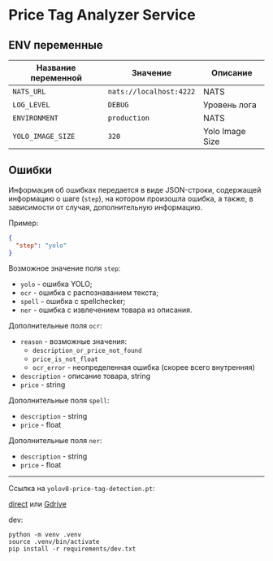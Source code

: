 # Price Tag Analyzer Service

## ENV переменные 

| Название переменной | Значение                | Описание          |
|---------------------|-------------------------|-------------------|
| `NATS_URL`          | `nats://localhost:4222` | NATS              |
| `LOG_LEVEL`         | `DEBUG`                 | Уровень лога      |
| `ENVIRONMENT`       | `production`            | NATS              |
| `YOLO_IMAGE_SIZE`   | `320`                   | Yolo Image Size   |  

## Ошибки

Информация об ошибках передается в виде JSON-строки, содержащей информацию о шаге (`step`), на котором произошла ошибка, а также, в зависимости от случая, дополнительную информацию.

Пример:

```json
{
  "step": "yolo"
}
```

Возможное значение поля `step`:
- `yolo` - ошибка YOLO;
- `ocr` - ошибка с распознаванием текста;
- `spell` - ошибка с spellchecker;
- `ner` - ошибка с извлечением товара из описания.

Дополнительные поля `ocr`:
- `reason` - возможные значения: 
  - `description_or_price_not_found`
  - `price_is_not_float`
  - `ocr_error` - неопределенная ошибка (скорее всего внутренняя)
- `description` - описание товара, string
- `price` - string

Дополнительные поля `spell`:
- `description` - string
- `price` - float

Дополнительные поля `ner`:
- `description` - string
- `price` - float

---

Ссылка на `yolov8-price-tag-detection.pt`:

[direct](https://download.slipenko.com/yolov8-price-tag-detection.pt) или [Gdrive](https://drive.google.com/file/d/1dySk7_7n0ufE0ZtEmu91fATpK7bRaRbF/view?usp=drive_link)

dev:

```
python -m venv .venv
source .venv/bin/activate
pip install -r requirements/dev.txt
```